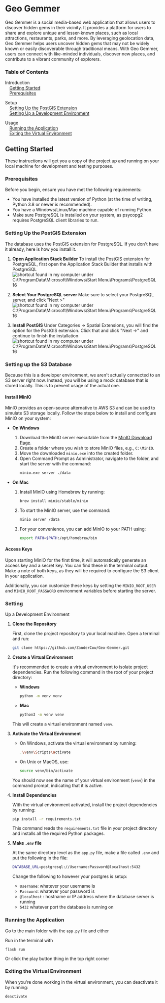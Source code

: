 # Geo Gemmer

Geo Gemmer is a social media-based web application that allows users to discover hidden gems in their vicinity. It provides a platform for users to share and explore unique and lesser-known places, such as local attractions, restaurants, parks, and more. By leveraging geolocation data, Geo Gemmer helps users uncover hidden gems that may not be widely known or easily discoverable through traditional means. With Geo Gemmer, users can connect with like-minded individuals, discover new places, and contribute to a vibrant community of explorers.


### Table of Contents
Introduction<br>
&emsp;[Getting Started](#getting-started)<br>
&emsp;[Prerequisites](#prerequisites)

Setup<br>
&emsp;[Setting Up the PostGIS Extension](#setting-up-the-postgis-extension)<br>
&emsp;[Setting Up a Development Environment](#setting-up-a-development-environment)

Usage<br>
&emsp;[Running the Application](#running-the-application)<br>
&emsp;[Exiting the Virtual Environment](#exiting-the-virtual-environment)

## Getting Started

These instructions will get you a copy of the project up and running on your local machine for development and testing purposes.

### Prerequisites

Before you begin, ensure you have met the following requirements:

- You have installed the latest version of Python (at the time of writing, Python 3.8 or newer is recommended).
- You have a Windows/Linux/Mac machine capable of running Python.
- Make sure PostgreSQL is installed on your system, as psycopg2 requires PostgreSQL client libraries to run. 

### Setting Up the PostGIS Extension
   The database uses the PostGIS extension for PostgreSQL. If you don't have it already, here is how you install it.

1. **Open Application Stack Builder**
   To install the PostGIS extension for PostgreSQL, first open the Application Stack Builder that installs with PostgreSQL
   ![shortcut found in my computer under C:\ProgramData\Microsoft\Windows\Start Menu\Programs\PostgreSQL 16](https://github.com/ZanderCow/geo-gemmer/blob/main/readme_instruction_images/stack_builder1.png)

2. **Select Your PostgreSQL server**
   Make sure to select your PostgreSQL server, and click "Next >"
   ![shortcut found in my computer under C:\ProgramData\Microsoft\Windows\Start Menu\Programs\PostgreSQL 16](https://github.com/ZanderCow/geo-gemmer/blob/main/readme_instruction_images/stack_builder2.png)

3. **Install PostGIS**
   Under Categories -> Spatial Extensions, you will find the option for the PostGIS extension. Click that and click "Next ->" and continue to finish the installation
   ![shortcut found in my computer under C:\ProgramData\Microsoft\Windows\Start Menu\Programs\PostgreSQL 16](https://github.com/ZanderCow/geo-gemmer/blob/main/readme_instruction_images/stack_builder3.png)


### Setting up the S3 Database

Because this is a developer environment, we aren't actually connected to an S3 server right now. Instead, you will be using a mock database that is stored locally. This is to prevent usage of the actual one.

#### Install MinIO

MinIO provides an open-source alternative to AWS S3 and can be used to simulate S3 storage locally. Follow the steps below to install and configure MinIO on your system:

- **On Windows**
  
  1. Download the MinIO server executable from the [MinIO Download Page](https://min.io/download#/windows).
  2. Create a folder where you wish to store MinIO files, e.g., `C:\MinIO`.
  3. Move the downloaded `minio.exe` into the created folder.
  4. Open Command Prompt as Administrator, navigate to the folder, and start the server with the command:
     ```bash
     minio.exe server ./data
     ```

- **On Mac**
  
  1. Install MinIO using Homebrew by running:
     ```bash
     brew install minio/stable/minio
     ```
  2. To start the MinIO server, use the command:
     ```bash
     minio server /data
     ```
  3. For your convenience, you can add MinIO to your PATH using:
     ```bash
     export PATH=$PATH:/opt/homebrew/bin
     ```

#### Access Keys

Upon starting MinIO for the first time, it will automatically generate an access key and a secret key. You can find these in the terminal output. Make a note of both keys, as they will be required to configure the S3 client in your application.

Additionally, you can customize these keys by setting the `MINIO_ROOT_USER` and `MINIO_ROOT_PASSWORD` environment variables before starting the server.

### Setting

 Up a Development Environment

1. **Clone the Repository**

   First, clone the project repository to your local machine. Open a terminal and run:

   ```bash
   git clone https://github.com/ZanderCow/Geo-Gemmer.git
   ```

2. **Create a Virtual Environment**

   It's recommended to create a virtual environment to isolate project dependencies. Run the following command in the root of your project directory:

   - **Windows**
     ```bash
     python -m venv venv
     ```
   - **Mac**
     ```bash
     python3 -m venv venv
     ```
   This will create a virtual environment named `venv`.

3. **Activate the Virtual Environment**

   - On Windows, activate the virtual environment by running:

     ```bash
     .\venv\Scripts\activate
     ```

   - On Unix or MacOS, use:

     ```bash
     source venv/bin/activate
     ```

   You should now see the name of your virtual environment (`venv`) in the command prompt, indicating that it is active.

4. **Install Dependencies**

   With the virtual environment activated, install the project dependencies by running:

   ```bash
   pip install -r requirements.txt
   ```

   This command reads the `requirements.txt` file in your project directory and installs all the required Python packages.

5. **Make `.env` file**

   At the same directory level as the `app.py` file, make a file called `.env` and put the following in the file:

   ```bash
   DATABASE_URL=postgresql://Username:Password@localhost:5432
   ```
   Change the following to however your postgres is setup:
    - `Username`: whatever your username is 
    - `Password`: whatever your password is
    - `@localhost` : hostname or IP address where the database server is running
    - `5432` whatever port the database is running on

### Running the Application

Go to the main folder with the `app.py` file and either 

Run in the terminal with
```
flask run
```
Or click the play button thing in the top right corner


### Exiting the Virtual Environment

When you're done working in the virtual environment, you can deactivate it by running:

```bash
deactivate
```
